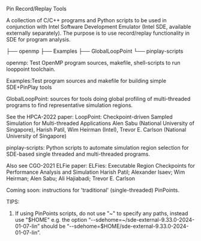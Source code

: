 Pin Record/Replay Tools

A collection of C/C++ programs and Python scripts to be used in conjunction with Intel Software Development Emulator (Intel SDE, available externally separately). The purpose is to use record/replay functionality in SDE for program analysis.


 ├── openmp
 ├── Examples
 ├── GlobalLoopPoint
 └── pinplay-scripts

openmp: Test OpenMP program sources, makefile, shell-scripts to run looppoint toolchain.

Examples:Test program sources and  makefile for building simple SDE+PinPlay tools

GlobalLoopPoint: sources for tools doing global profiling of multi-threaded programs to find representative simulation regions.

  See the HPCA-2022 paper:
  LoopPoint: Checkpoint-driven Sampled Simulation for Multi-threaded Applications
Alen Sabu (National University of Singapore), Harish Patil, Wim Heirman (Intel), Trevor E. Carlson (National University of Singapore)

pinplay-scripts: Python scripts to automate simulation region selection for SDE-based single threaded and multi-threaded programs.

Also see CGO-2021 ELFie paper: ELFies: Executable Region Checkpoints for Performance Analysis and Simulation 
  Harish Patil; Alexander Isaev; Wim Heirman; Alen Sabu; Ali Hajiabadi; Trevor E. Carlson


Coming soon: instructions for 'traditional' (single-threaded) PinPoints.

TIPS:
 1. If using PinPoints scripts, do not use "\~" to specify any paths, instead use "$HOME"
   e.g. the option “--sdehome=~/sde-external-9.33.0-2024-01-07-lin” should be “--sdehome=$HOME/sde-external-9.33.0-2024-01-07-lin”. 
